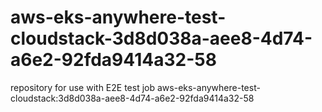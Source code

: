 # aws-eks-anywhere-test-cloudstack-3d8d038a-aee8-4d74-a6e2-92fda9414a32-58
repository for use with E2E test job aws-eks-anywhere-test-cloudstack:3d8d038a-aee8-4d74-a6e2-92fda9414a32-58
